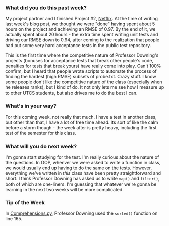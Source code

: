 ### What did you do this past week?
My project partner and I finished Project #2,
[Netflix](http://www.cs.utexas.edu/users/downing/cs373/projects/Netflix.html).
At the time of writing last week's blog post, we thought we were "done"
having spent about 5 hours on the project and achieving an RMSE of 0.97.
By the end of it, we actually spent about 20 hours - the extra time spent
writing unit tests and driving our RMSE down to 0.94, after coming to the
realization that people had put some very hard acceptance tests in the
public test repository. 

This is the first time where the competitive
nature of Professor Downing's projects (bonuses for acceptance tests
that break other people's code, penalties for tests that break yours)
have really come into play. Can't 100% confirm, but I heard that people
wrote scripts to automate the process of finding the hardest (high RMSE)
subsets of probe.txt. Crazy stuff. I know some people don't like the
competitive nature of the class (especially when he releases ranks),
but I kind of do. It not only lets me see how I measure up to other
UTCS students, but also drives me to do the best I can.

### What's in your way?

For this coming week, not really that much. I have a test in another
class, but other than that, I have a lot of free time ahead. Its
sort of like the calm before a storm though - the week after is pretty
heavy, including the first test of the semester for this class.

### What will you do next week?

I'm gonna start studying for the test. I'm really curious about
the nature of the questions. In OOP, whenver we were asked to
write a function in class, we would usually end up having to do the
same on the tests. However, everything we've written in *this*
class have been pretty straightforward and short. I think
Professor Downing has asked us to write `map()` and `filter()`,
both of which are one-liners. I'm guessing that whatever we're gonna be
learning in the next two weeks will be more complicated.

### Tip of the Week

In [Comprehensions.py](https://github.com/gpdowning/cs373/blob/master/examples/Comprehensions.py),
Professor Downing used the `sorted()` function on line 165.